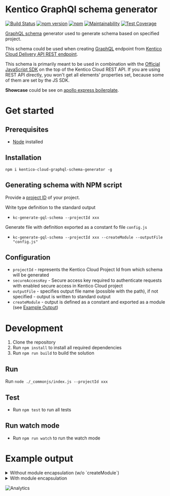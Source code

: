 # Kentico GraphQl schema generator
[![Build Status](https://api.travis-ci.org/Kentico/kentico-cloud-graphql-schema-generator.svg?branch=master)](https://travis-ci.org/Kentico/kentico-cloud-graphql-schema-generator)
[![npm version](https://badge.fury.io/js/kentico-cloud-graphql-schema-generator.svg)](https://www.npmjs.com/package/kentico-cloud-graphql-schema-generator)
[![npm](https://img.shields.io/npm/dt/kentico-cloud-graphql-schema-generator.svg)](https://www.npmjs.com/package/kentico-cloud-graphql-schema-generator)
[![Maintainability](https://api.codeclimate.com/v1/badges/0f6d187a729e061ab12f/maintainability)](https://codeclimate.com/github/Kentico/kentico-cloud-graphql-schema-generator/maintainability)
[![Test Coverage](https://api.codeclimate.com/v1/badges/0f6d187a729e061ab12f/test_coverage)](https://codeclimate.com/github/Kentico/kentico-cloud-graphql-schema-generator/test_coverage)

[GraphQL schema](https://graphql.org/learn/schema/) generator used to generate schema based on specified project.

This schema could be used when creating [GraphQL](https://graphql.org) endpoint from [Kentico Cloud Delivery API REST endpoint](https://developer.kenticocloud.com/reference#delivery-api).

This schema is primarily meant to be used in combination with the [Official JavaScript SDK](https://github.com/Kentico/kentico-cloud-js/tree/master/packages/delivery) on the top of the Kentico Cloud REST API. If you are using REST API directly, you won't get all elements' properties set, because some of them are set by the JS SDK.

**Showcase** could be see on [apollo express boilerplate](https://github.com/Kentico/cloud-boilerplate-express-apollo).

# Get started

## Prerequisites
* [Node](https://nodejs.org/en/download/) installed

## Installation
`npm i kentico-cloud-graphql-schema-generator -g`

## Generating schema with NPM script

Provide a [project ID](https://developer.kenticocloud.com/v1/reference) of your project. 

Write  type definition to the standard output
* `kc-generate-gql-schema --projectId xxx`

Generate file with definition exported as a constant fo file `config.js`
* `kc-generate-gql-schema --projectId xxx --createModule --outputFile "config.js"`


## Configuration

* `projectId` - represents the Kentico Cloud Project Id from which schema will be generated
* `secureAccessKey` - Secure access key required to authenticate requests with enabled secure access in Kentico Cloud project
* `outputFile` - specifies output file name (possible with the path), if not specified - output is written to standard output
* `createModule` - output is defined as a constant and exported as a module (see [Example Output](#example-output))


# Development

1. Clone the repository
2. Run `npm install` to install all required dependencies
3. Run `npm run build` to build the solution


## Run

Run `node ./_commonjs/index.js --projectId xxx`

## Test
* Run `npm test` to run all tests

## Run watch mode
* Run `npm run watch` to run the watch mode

# Example output

<details>
<summary>Without module encapsulation (w/o `createModule`)</summary>

```
type SystemInfo {
  id: String!
  name: String!
  codename: String!
  language: String!
  type: String!
  lastModified: String!
}
interface ContentItem {
  system: SystemInfo!
}
type MultipleChoiceElementOption {
  name: String!
  codename: String
}
type TaxonomyTerm {
  name: String!
  codename: String
}
type Asset {
  name: String
  type: String
  size: Int
  description: String
  url: String,
}
type Link {
  codename: String
  itemID: String
  urlSlug: String
  type: String
}
type TextElement {
  type: String!
  name: String!
  value: String
}
type NumberElement {
  type: String!
  name: String!
  value: String
  number: Int
}
type DateTimeElement {
  type: String!
  name: String!
  value: String
  datetime: String
}
type MultipleChoiceElement {
  type: String!
  name: String!
  value: String
  options: [MultipleChoiceElementOption]
}
type UrlSlugElement {
  type: String!
  name: String!
  value: String
  data: String
}
type TaxonomyElement {
  type: String!
  name: String!
  value: String
  taxonomyGroup: String
  taxonomyTerms: [TaxonomyTerm]
}
type AssetElement {
  type: String!
  name: String!
  value: String
  assets: [Asset]
}
type RichTextElement {
  type: String!
  name: String!
  value: String
  linkedItemCodenames: [String]
  links: [Link]
}

type AboutUsContentType implements ContentItem {
  system: SystemInfo!
  metadata__og_description: TextElement
  metadata__meta_title: TextElement
  metadata__og_title: TextElement
  metadata__meta_description: TextElement
  metadata__twitter_site: TextElement
  url_pattern: UrlSlugElement
  metadata__twitter_image: AssetElement
  metadata__twitter_creator: TextElement
  metadata__twitter_title: TextElement
  metadata__twitter_description: TextElement
  metadata__og_image: AssetElement
  facts: [ContentItem]
}

```

</details>

<details>
<summary>With module encapsulation</summary>

```
const TYPE_DEFINITION = `type SystemInfo {
  id: String!
  name: String!
  codename: String!
  language: String!
  type: String!
  lastModified: String!
}
interface ContentItem {
  system: SystemInfo!
}
type MultipleChoiceElementOption {
  name: String!
  codename: String
}
type TaxonomyTerm {
  name: String!
  codename: String
}
type Asset {
  name: String
  type: String
  size: Int
  description: String
  url: String,
}
type Link {
  codename: String
  itemID: String
  urlSlug: String
  type: String
}
type TextElement {
  type: String!
  name: String!
  value: String
}
type NumberElement {
  type: String!
  name: String!
  value: String
  number: Int
}
type DateTimeElement {
  type: String!
  name: String!
  value: String
  datetime: String
}
type MultipleChoiceElement {
  type: String!
  name: String!
  value: String
  options: [MultipleChoiceElementOption]
}
type UrlSlugElement {
  type: String!
  name: String!
  value: String
  data: String
}
type TaxonomyElement {
  type: String!
  name: String!
  value: String
  taxonomyGroup: String
  taxonomyTerms: [TaxonomyTerm]
}
type AssetElement {
  type: String!
  name: String!
  value: String
  assets: [Asset]
}
type RichTextElement {
  type: String!
  name: String!
  value: String
  linkedItemCodenames: [String]
  links: [Link]
}

type AboutUsContentType implements ContentItem {
  system: SystemInfo!
  metadata__og_description: TextElement
  metadata__meta_title: TextElement
  metadata__og_title: TextElement
  metadata__meta_description: TextElement
  metadata__twitter_site: TextElement
  url_pattern: UrlSlugElement
  metadata__twitter_image: AssetElement
  metadata__twitter_creator: TextElement
  metadata__twitter_title: TextElement
  metadata__twitter_description: TextElement
  metadata__og_image: AssetElement
  facts: [ContentItem]
}`;

module.exports = {
  TYPE_DEFINITION
}
```

</details>

![Analytics](https://kentico-ga-beacon.azurewebsites.net/api/UA-69014260-4/Kentico/kentico-cloud-graphql-schema-generator?pixel)

